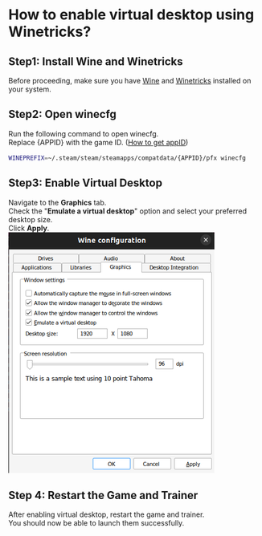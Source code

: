 # How to enable virtual desktop using Winetricks? 
## Step1: Install Wine and Winetricks
Before proceeding, make sure you have [Wine](https://www.winehq.org/) and [Winetricks](https://github.com/Winetricks/winetricks) installed on your system.
## Step2: Open winecfg
Run the following command to open winecfg.  
Replace {APPID} with the game ID. ([How to get appID](how_to_get_appid.md))  
```bash
WINEPREFIX=~/.steam/steam/steamapps/compatdata/{APPID}/pfx winecfg
```
## Step3: Enable Virtual Desktop
Navigate to the **Graphics** tab.  
Check the "**Emulate a virtual desktop**" option and select your preferred desktop size.  
Click **Apply**.  
![virtual desktop](../image/virtual_desktop.png)
## Step 4: Restart the Game and Trainer
After enabling virtual desktop, restart the game and trainer.  
You should now be able to launch them successfully.

